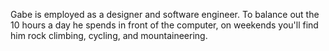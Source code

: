 Gabe is employed as a designer and software engineer. To balance out the 10 hours a day he spends in front of the computer, on weekends you'll find him rock climbing, cycling, and mountaineering.